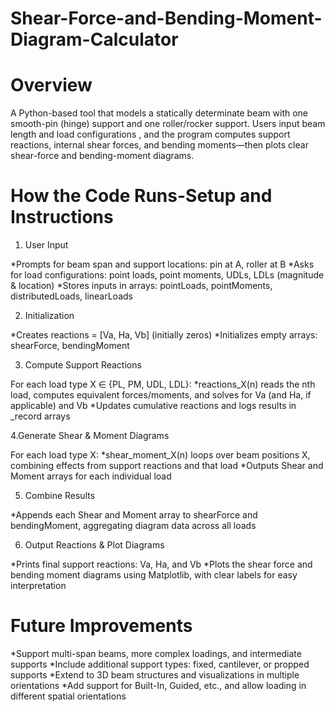 #  Shear-Force-and-Bending-Moment-Diagram-Calculator
#  Overview
A Python-based tool that models a statically determinate beam with one smooth-pin (hinge) support and one roller/rocker support. Users input beam length and load configurations , and the program computes support reactions, internal shear forces, and bending moments—then plots clear shear-force and bending-moment diagrams.
#  How the Code Runs-Setup and Instructions
1. User Input

*Prompts for beam span and support locations: pin at A, roller at B
*Asks for load configurations: point loads, point moments, UDLs, LDLs (magnitude & location)
*Stores inputs in arrays: pointLoads, pointMoments, distributedLoads, linearLoads

2. Initialization

*Creates reactions = [Va, Ha, Vb] (initially zeros)
*Initializes empty arrays: shearForce, bendingMoment

3. Compute Support Reactions

For each load type X ∈ {PL, PM, UDL, LDL}:
*reactions_X(n) reads the nth load, computes equivalent forces/moments, and solves for Va (and Ha, if applicable) and Vb
*Updates cumulative reactions and logs results in _record arrays

4.Generate Shear & Moment Diagrams

For each load type X:
*shear_moment_X(n) loops over beam positions X, combining effects from support reactions and that load
*Outputs Shear and Moment arrays for each individual load

5. Combine Results

*Appends each Shear and Moment array to shearForce and bendingMoment, aggregating diagram data across all loads

6. Output Reactions & Plot Diagrams

*Prints final support reactions: Va, Ha, and Vb
*Plots the shear force and bending moment diagrams using Matplotlib, with clear labels for easy interpretation

# Future Improvements
*Support multi-span beams, more complex loadings, and intermediate supports
*Include additional support types: fixed, cantilever, or propped supports
*Extend to 3D beam structures and visualizations in multiple orientations
*Add support for Built-In, Guided, etc., and allow loading in different spatial orientations
